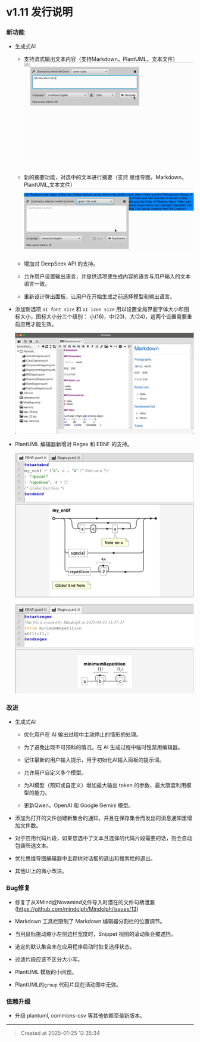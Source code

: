 # v1.11  发行说明

### 新功能

* 生成式AI  
	* 支持流式输出文本内容（支持Markdown，PlantUML，文本文件）
	![v1.11_genai_streaming.gif](v1.11_genai_streaming.gif)  
	* 新的摘要功能，对选中的文本进行摘要（支持 思维导图，Markdown，PlantUML,文本文件）
	![v1.11_genai_summarize.gif](v1.11_genai_summarize.gif)  

	* 增加对 DeepSeek API 的支持。

	* 允许用户设置输出语言，并提供选项使生成内容的语言与用户输入的文本语言一致。

	* 重新设计弹出面板，让用户在开始生成之前选择模型和输出语言。

* 添加新选项 `UI font size` 和 `UI icon size` 用以设置全局界面字体大小和图标大小，图标大小分三个级别： 小(16)，中(20)，大(24)，这两个设置需要重启应用才能生效。  

	![v1.11_font_icon_size_options.jpg](v1.11_font_icon_size_options.jpg)  

* PlantUML 编辑器新增对 Regex 和 EBNF 的支持。

	![v1.11_puml_ebnf.jpg](v1.11_puml_ebnf.jpg)  

	![v1.11_puml_regex.jpg](v1.11_puml_regex.jpg)  

### 改进

* 生成式AI

	* 优化用户在 AI 输出过程中主动停止的情形的处理。

	* 为了避免出现不可预料的情况，在 AI 生成过程中临时性禁用编辑器。

	* 记住最新的用户输入提示，用于初始化AI输入面板的提示词。

	* 允许用户自定义多个模型。

	* 为AI模型（预知或自定义）增加最大输出 token 的参数，最大限度利用模型的能力。

	* 更新Qwen，OpenAI 和 Google Gemini 模型。

* 添加为打开的文件创建新集合的通知，并且在保存集合而发出的消息通知里增加文件数。

* 对于应用代码片段，如果您选中了文本且选择的代码片段需要的话，则会自动包装所选文本。

* 优化思维导图编辑器中主题树对话框的退出和搜索栏的退出。

* 其他UI上的微小改进。

### Bug修复

* 修复了从XMind或Novamind文件导入时潜在的文件句柄泄漏(https://github.com/mindolph/Mindolph/issues/13)

* Markdown 工具栏限制了 Markdown 编辑器分割栏的位置调节。

* 当用鼠标拖动缩小左侧边栏宽度时，Snippet 视图的滚动条会被遮挡。 

* 选定的默认集合未在应用程序启动时恢复选择状态。

* 过滤片段应该不区分大小写。

* PlantUML 模板的小问题。

* PlantUML的`group` 代码片段在活动图中无效。

### 依赖升级

* 升级 plantuml, commons-csv 等其他依赖至最新版本。

---
> Created at 2025-01-25 12:35:34
